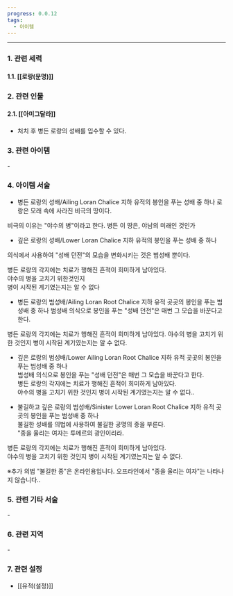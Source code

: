 ```yaml
---
progress: 0.0.12
tags:
  - 아이템
---
```

---
### 1. 관련 세력 
#### 1.1. [[로랑(문명)]]

### 2. 관련 인물
#### 2.1. [[아미그달라]]
- 처치 후 병든 로랑의 성배를 입수할 수 있다.
### 3. 관련 아이템
\-

### 4. 아이템 서술
- 병든 로랑의 성배/Ailing Loran Chalice
지하 유적의 봉인을 푸는 성배 중 하나
로랑은 모래 속에 사라진 비극의 땅이다.

비극의 이유는 "야수의 병"이라고 한다.
병든 이 땅은, 야남의 미래인 것인가

- 깊은 로랑의 성배/Lower Loran Chalice
지하 유적의 봉인을 푸는 성배 중 하나

의식에서 사용하여 "성배 던전"의 모습을 변화시키는 것은 범성배 뿐이다.  
  
병든 로랑의 각지에는 치료가 행해진 흔적이 희미하게 남아있다.  
야수의 병을 고치기 위한것인지  
병이 시작된 계기였는지는 알 수 없다

- 병든 로랑의 범성배/Ailing Loran Root Chalice
지하 유적 곳곳의 봉인을 푸는 범성배 중 하나
범성배 의식으로 봉인을 푸는 "성배 던전"은 매번 그 모습을 바꾼다고 한다.

병든 로랑의 각지에는 치료가 행해진 흔적이 희미하게 남아있다.
야수의 병을 고치기 위한 것인지 병이 시작된 계기였는지는 알 수 없다.

- 깊은 로랑의 범성배/Lower Ailing Loran Root Chalice
지하 유적 곳곳의 봉인을 푸는 범성배 중 하나  
범성배 의식으로 봉인을 푸는 "성배 던전"은 매번 그 모습을 바꾼다고 한다.  
병든 로랑의 각지에는 치료가 행해진 흔적이 희미하게 남아있다.  
야수의 병을 고치기 위한 것인지 병이 시작된 계기였는지는 알 수 없다..

- 불길하고 깊은 로랑의 범성배/Sinister Lower Loran Root Chalice
지하 유적 곳곳의 봉인을 푸는 범성배 중 하나  
불길한 성배를 의법에 사용하여 불길한 공명의 종을 부른다.  
"종을 울리는 여자는 투메르의 광인이리라.  
  
병든 로랑의 각지에는 치료가 행해진 흔적이 희미하게 남아있다.  
야수의 병을 고치기 위한 것인지 병이 시작된 계기였는지는 알 수 없다.  
  
※추가 의법 "불길한 종"은 온라인용입니다. 오프라인에서 "종을 울리는 여자"는 나타나지 않습니다..

### 5. 관련 기타 서술
\-

### 6. 관련 지역
\-

### 7. 관련 설정
- [[유적(설정)]]